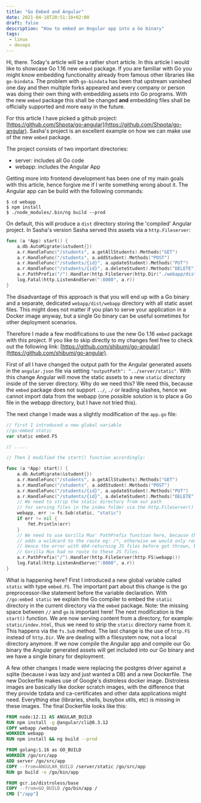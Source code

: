 ```yaml
---
title: "Go Embed and Angular"
date: 2021-04-18T20:51:18+02:00
draft: false
description: "How to embed an Angular app into a Go binary"
tags:
 - linux
 - devops
---
```


Hi, there. Today's article will be a rather short article. In this article I would like to showcase
Go 1.16 new `embed` package. If you are familiar with Go you might know embedding functionality already from
famous other libraries like `go-bindata`. The problem with `go-bindata` has been that upstream vanished one day
and then multiple forks appeared and every company or person was doing their own thing with embedding assets
into Go programs. With the new `embed` package this shall be changed **and** embedding files shall be officially
supported and more easy in the future.

For this article I have picked a github project: [https://github.com/Shpota/go-angular](https://github.com/Shpota/go-angular).
Sasha's project is an excellent example on how we can make use of the new `embed` package.

The project consists of two important directories:

* server: includes all Go code
* webapp: includes the Angular App

Getting more into frontend development has been one of my main goals with this article, hence
forgive me if I write something wrong about it. The Angular app can be build with the following commands:

```
$ cd webapp
$ npm install
$ ./node_modules/.bin/ng build --prod
```

On default, this will produce a `dist` directory storing the 'compiled' Angular project.
In Sasha's version Sasha served this assets via a `http.Fileserver`:
```go
func (a *App) start() {
	a.db.AutoMigrate(&student{})
	a.r.HandleFunc("/students", a.getAllStudents).Methods("GET")
	a.r.HandleFunc("/students", a.addStudent).Methods("POST")
	a.r.HandleFunc("/students/{id}", a.updateStudent).Methods("PUT")
	a.r.HandleFunc("/students/{id}", a.deleteStudent).Methods("DELETE")
	a.r.PathPrefix("/").Handler(http.FileServer(http.Dir("./webapp/dist/webapp/")))
	log.Fatal(http.ListenAndServe(":8080", a.r))
}
```

The disadvantage of this approach is that you will end up with a Go binary and a separate, dedicated
`webapp/dist/webapp` directory with all static asset files. This might does not matter if you plan to serve
your application in a Docker image anyway, but a single Go binary can be useful sometimes for other deployment
scenarios.

Therefore I made a few modifications to use the new Go 1.16 `embed` package with this project.
If you like to skip directly to my changes feel free to check out the following link: [https://github.com/shibumi/go-angular](https://github.com/shibumi/go-angular).

First of all I have changed the output path for the Angular generated assets in the `angular.json` file via setting `"outputPath": "../server/static"`.
With this change Angular will move the static assets to a new `static` directory inside of the server directory.
Why do we need this? We need this, because the `embed` package does not support `../`, `./` or leading slashes, hence we cannot
import data from the webapp (one possible solution is to place a Go file in the webapp directory, but I have not tried this).

The next change I made was a slightly modification of the `app.go` file:
```go
// first I introduced a new global variable
//go:embed static
var static embed.FS

// .....

// Then I modified the start() function accordingly:

func (a *App) start() {
	a.db.AutoMigrate(&student{})
	a.r.HandleFunc("/students", a.getAllStudents).Methods("GET")
	a.r.HandleFunc("/students", a.addStudent).Methods("POST")
	a.r.HandleFunc("/students/{id}", a.updateStudent).Methods("PUT")
	a.r.HandleFunc("/students/{id}", a.deleteStudent).Methods("DELETE")
	// We need to strip the static directory from our path
	// for serving files in the index folder via the http.Fileserver()
	webapp, err := fs.Sub(static, "static")
	if err != nil {
		fmt.Println(err)
	}
	// We need to use Gorilla Mux' PathPrefix function here, because the Pathprefix
	// adds a wildcard to the route eg: /*, otherwise we would only route to "/"
	// Hence the error with 404-returning JS files before got thrown, because
	// Gorilla Mux had no route to these JS files.
	a.r.PathPrefix("/").Handler(http.FileServer(http.FS(webapp)))
	log.Fatal(http.ListenAndServe(":8080", a.r))
}
```

What is happening here? First I introduced a new global variable called `static` with type `embed.FS`. The important
part about this change is the go preprocessor-like statement before the variable declaration. With `//go:embed static`
we explain the Go compiler to embed the `static` directory in the current directory via the `embed` package. Note:
the missing space between `//` and `go` is important here! The next modification is the `start()` function.
We are now serving content from a directory, for example: `static/index.html`, thus we need to strip the `static`
directory name from it. This happens via the `fs.Sub` method. The last change is the use of `http.FS` instead of `http.Dir`.
We are dealing with a filesystem now, not a local directory anymore. If we now compile the Angular app and compile our Go binary
the Angular generated assets will get included into our Go binary and we have a single binary for deployment.

A few other changes I made were replacing the postgres driver against a sqlite (because i was lazy and just wanted a DB) and a new Dockerfile.
The new Dockerfile makes use of Google's distroless docker image. Distroless images are basically like docker scratch images, with the difference
that they provide tzdata and ca-certificates and other data applications might need. Everything else (libraries, shells, busybox utils, etc) is missing in these images. The final Dockerfile looks like this:

```Dockerfile
FROM node:12.11 AS ANGULAR_BUILD
RUN npm install -g @angular/cli@8.3.12
COPY webapp /webapp
WORKDIR webapp
RUN npm install && ng build --prod

FROM golang:1.16 as GO_BUILD
WORKDIR /go/src/app
ADD server /go/src/app
COPY --from=ANGULAR_BUILD /server/static /go/src/app
RUN go build -o /go/bin/app

FROM gcr.io/distroless/base
COPY --from=GO_BUILD /go/bin/app /
CMD ["/app"]
```
